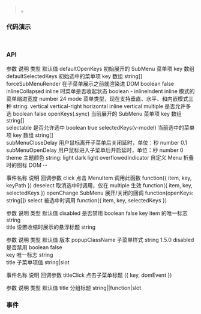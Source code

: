 #   

>  。


###  代码演示

```
 
```

### API
参数	说明	类型	默认值
defaultOpenKeys	初始展开的 SubMenu 菜单项 key 数组		
defaultSelectedKeys	初始选中的菜单项 key 数组	string[]	
forceSubMenuRender	在子菜单展示之前就渲染进 DOM	boolean	false
inlineCollapsed	inline 时菜单是否收起状态	boolean	-
inlineIndent	inline 模式的菜单缩进宽度	number	24
mode	菜单类型，现在支持垂直、水平、和内嵌模式三种	string: vertical vertical-right horizontal inline	vertical
multiple	是否允许多选	boolean	false
openKeys(.sync)	当前展开的 SubMenu 菜单项 key 数组	string[]	
selectable	是否允许选中	boolean	true
selectedKeys(v-model)	当前选中的菜单项 key 数组	string[]	
subMenuCloseDelay	用户鼠标离开子菜单后关闭延时，单位：秒	number	0.1
subMenuOpenDelay	用户鼠标进入子菜单后开启延时，单位：秒	number	0
theme	主题颜色	string: light dark	light
overflowedIndicator	自定义 Menu 折叠时的图标	DOM	<span>···</span>
 
事件名称	说明	回调参数
click	点击 MenuItem 调用此函数	function({ item, key, keyPath })
deselect	取消选中时调用，仅在 multiple 生效	function({ item, key, selectedKeys })
openChange	SubMenu 展开/关闭的回调	function(openKeys: string[])
select	被选中时调用	function({ item, key, selectedKeys })



参数	说明	类型	默认值
disabled	是否禁用	boolean	false
key	item 的唯一标志	string	
title	设置收缩时展示的悬浮标题	string	



参数	说明	类型	默认值	版本
popupClassName	子菜单样式	string		1.5.0
disabled	是否禁用	boolean	false	
key	唯一标志	string		
title	子菜单项值	string|slot		



事件名称	说明	回调参数
titleClick	点击子菜单标题	({ key, domEvent })


参数	说明	类型	默认值
title	分组标题	string||function|slot	




### 事件

 

